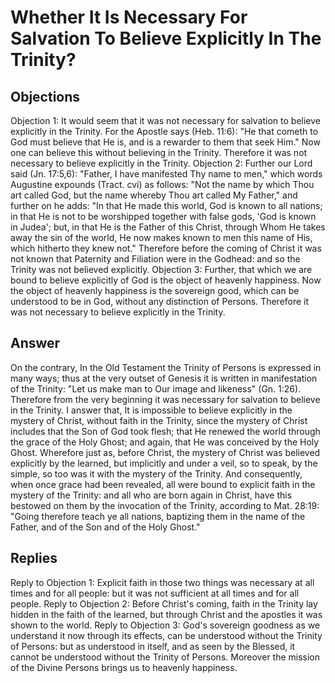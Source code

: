 # Whether It Is Necessary For Salvation To Believe Explicitly In The Trinity?
## Objections
Objection 1: It would seem that it was not necessary for salvation to believe explicitly in the Trinity. For the Apostle says (Heb. 11:6): "He that cometh to God must believe that He is, and is a rewarder to them that seek Him." Now one can believe this without believing in the Trinity. Therefore it was not necessary to believe explicitly in the Trinity.
Objection 2: Further our Lord said (Jn. 17:5,6): "Father, I have manifested Thy name to men," which words Augustine expounds (Tract. cvi) as follows: "Not the name by which Thou art called God, but the name whereby Thou art called My Father," and further on he adds: "In that He made this world, God is known to all nations; in that He is not to be worshipped together with false gods, 'God is known in Judea'; but, in that He is the Father of this Christ, through Whom He takes away the sin of the world, He now makes known to men this name of His, which hitherto they knew not." Therefore before the coming of Christ it was not known that Paternity and Filiation were in the Godhead: and so the Trinity was not believed explicitly.
Objection 3: Further, that which we are bound to believe explicitly of God is the object of heavenly happiness. Now the object of heavenly happiness is the sovereign good, which can be understood to be in God, without any distinction of Persons. Therefore it was not necessary to believe explicitly in the Trinity.
## Answer
On the contrary, In the Old Testament the Trinity of Persons is expressed in many ways; thus at the very outset of Genesis it is written in manifestation of the Trinity: "Let us make man to Our image and likeness" (Gn. 1:26). Therefore from the very beginning it was necessary for salvation to believe in the Trinity.
I answer that, It is impossible to believe explicitly in the mystery of Christ, without faith in the Trinity, since the mystery of Christ includes that the Son of God took flesh; that He renewed the world through the grace of the Holy Ghost; and again, that He was conceived by the Holy Ghost. Wherefore just as, before Christ, the mystery of Christ was believed explicitly by the learned, but implicitly and under a veil, so to speak, by the simple, so too was it with the mystery of the Trinity. And consequently, when once grace had been revealed, all were bound to explicit faith in the mystery of the Trinity: and all who are born again in Christ, have this bestowed on them by the invocation of the Trinity, according to Mat. 28:19: "Going therefore teach ye all nations, baptizing them in the name of the Father, and of the Son and of the Holy Ghost."
## Replies
Reply to Objection 1: Explicit faith in those two things was necessary at all times and for all people: but it was not sufficient at all times and for all people.
Reply to Objection 2: Before Christ's coming, faith in the Trinity lay hidden in the faith of the learned, but through Christ and the apostles it was shown to the world.
Reply to Objection 3: God's sovereign goodness as we understand it now through its effects, can be understood without the Trinity of Persons: but as understood in itself, and as seen by the Blessed, it cannot be understood without the Trinity of Persons. Moreover the mission of the Divine Persons brings us to heavenly happiness.